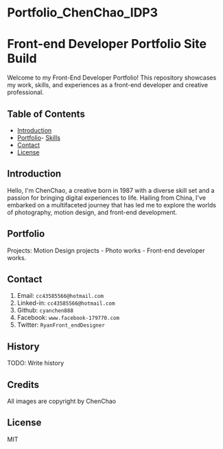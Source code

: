 # Portfolio_ChenChao_IDP3
# Front-end Developer Portfolio Site Build

Welcome to my Front-End Developer Portfolio! This repository showcases my work, skills, and experiences as a front-end developer and creative professional.

## Table of Contents
- [Introduction](#introduction)
- [Portfolio](#projects)- [Skills](#skills)
- [Contact](#contact)
- [License](#license)

## Introduction

Hello, I'm ChenChao, a creative born in 1987 with a diverse skill set and a passion for bringing 
digital experiences to life. Hailing from China, I've embarked on a multifaceted journey that has led me 
to explore the worlds of photography, motion design, and front-end development.


## Portfolio

Projects: Motion Design projects - Photo works - Front-end developer works.

## Contact

1. Email: `cc43585566@hotmail.com`
2. Linked-in: `cc43585566@hotmail.com`
3. Github: `cyanchen888`
4. Facebook: `www.facebook-179770.com`
5. Twitter: `RyanFront_endDesigner`
## History

TODO: Write history

## Credits

All images are copyright by ChenChao

## License

MIT